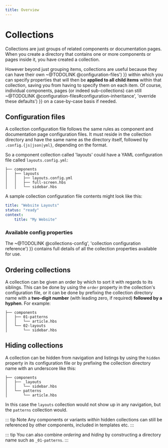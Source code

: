 ```yaml
---
title: Overview
---
```


# Collections

Collections are just groups of related components or documentation pages. When you create a directory that contains one or more components or pages inside it, you have created a collection.

However beyond just grouping items, collections are useful because they can have their own ~@TODOLINK @configuration-files') }} within which you can specify properties that will then be **applied to all child items** within that collection, saving you from having to specify them on each item. Of course, individual components, pages (or indeed sub-collections) can still ~@TODOLINK @configuration-files#configuration-inheritance', 'override these defaults') }} on a case-by-case basis if needed.

## Configuration files

A collection configuration file follows the same rules as component and documentation page configuration files. It must reside in the collection directory and have the same name as the directory itself, followed by `.config.{js|json|yml}`, depending on the format.

So a component collection called 'layouts' could have a YAML configuration file called `layouts.config.yml`:

```
├── components
│   ├── layouts
│   │   ├── layouts.config.yml
│   │   ├── full-screen.hbs
│   │   └── sidebar.hbs
```

A sample collection configuration file contents might look like this:

```yaml
title: "Website Layouts"
status: "ready"
context:
    title: "My Website"
```

### Available config properties

The ~@TODOLINK @collections-config', 'collection configuration reference') }} contains full details of all the collection properties available for use.

## Ordering collections

A collection can be given an order by which to sort it with regards to its siblings. This can be done by using the `order` property in the collection's configuration file, or it can be done by prefixing the collection directory name with a **two-digit number** (with leading zero, if required) **followed by a hyphen**. For example:

```
├── components
│   ├── 01-patterns
│   │   └── article.hbs
│   └── 02-layouts
│       └── sidebar.hbs
```

## Hiding collections

A collection can be hidden from navigation and listings by using the `hidden` property in its configuration file or by prefixing the collection directory name with an underscore like this:

```
├── components
│   ├── _layouts
│   │   └── sidebar.hbs
│   └── patterns
│       └── article.hbs
```

In this case the `layouts` collection would not show up in any navigation, but the `patterns` collection would.

::: tip Note
Any components or variants *within* hidden collections can still be referenced by other components, included in templates etc.
:::

::: tip
You can also combine *ordering* and *hiding* by constructing a directory name such as `_01-patterns`.
:::
